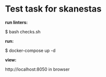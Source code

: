 # Test task for skanestas

**run linters:**

$ bash checks.sh

**run:**

$ docker-compose up -d

**view:**

http://localhost:8050 in browser